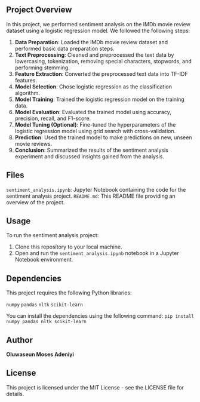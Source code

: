 ## Project Overview
In this project, we performed sentiment analysis on the IMDb movie review dataset using a logistic regression model. We followed the following steps:

1. **Data Preparation**: Loaded the IMDb movie review dataset and performed basic data preparation steps.
2. **Text Preprocessing**: Cleaned and preprocessed the text data by lowercasing, tokenization, removing special characters, stopwords, and performing stemming.
3. **Feature Extraction**: Converted the preprocessed text data into TF-IDF features.
4. **Model Selection**: Chose logistic regression as the classification algorithm.
5. **Model Training**: Trained the logistic regression model on the training data.
6. **Model Evaluation**: Evaluated the trained model using accuracy, precision, recall, and F1-score.
7. **Model Tuning (Optional)**: Fine-tuned the hyperparameters of the logistic regression model using grid search with cross-validation.
8. **Prediction**: Used the trained model to make predictions on new, unseen movie reviews.
9. **Conclusion**: Summarized the results of the sentiment analysis experiment and discussed insights gained from the analysis.

## Files
 `sentiment_analysis.ipynb`: Jupyter Notebook containing the code for the sentiment analysis project.
 `README.md`: This README file providing an overview of the project.

## Usage
To run the sentiment analysis project:

1. Clone this repository to your local machine.
2. Open and run the `sentiment_analysis.ipynb` notebook in a Jupyter Notebook environment.

## Dependencies
This project requires the following Python libraries:

`numpy`
`pandas`
`nltk`
`scikit-learn`

You can install the dependencies using the following command:
`pip install numpy pandas nltk scikit-learn`

## Author
**Oluwaseun Moses Adeniyi**

## License
This project is licensed under the MIT License - see the LICENSE file for details.

